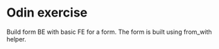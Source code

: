 # Odin exercise

Build form BE with basic FE for a form. The form is built using from_with helper. 
